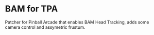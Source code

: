 BAM for TPA
=============

Patcher for Pinball Arcade that enables BAM Head Tracking, adds some camera control and assymetric frustum.



